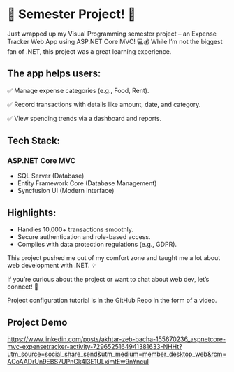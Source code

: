 # 🚀 Semester Project! 🚀 

Just wrapped up my Visual Programming semester project – an Expense Tracker Web App using ASP.NET Core MVC! 💻💰 
While I’m not the biggest fan of .NET, this project was a great learning experience. 

## The app helps users: 
✅ Manage expense categories (e.g., Food, Rent). 

✅ Record transactions with details like amount, date, and category. 

✅ View spending trends via a dashboard and reports. 

## Tech Stack: 

### ASP.NET Core MVC

- SQL Server (Database) 
- Entity Framework Core (Database Management) 
- Syncfusion UI (Modern Interface) 

## Highlights: 
- Handles 10,000+ transactions smoothly. 
- Secure authentication and role-based access. 
- Complies with data protection regulations (e.g., GDPR). 

This project pushed me out of my comfort zone and taught me a lot about web development with .NET. 💡 

If you’re curious about the project or want to chat about web dev, let’s connect! 🤝 

Project configuration tutorial is in the GitHub Repo in the form of a video. 


## Project Demo
https://www.linkedin.com/posts/akhtar-zeb-bacha-155670236_aspnetcore-mvc-expensetracker-activity-7296525164941381633-NHHt?utm_source=social_share_send&utm_medium=member_desktop_web&rcm=ACoAADrUn9EBS7UPnGk4l3E1ULximtEw9nYncuI
